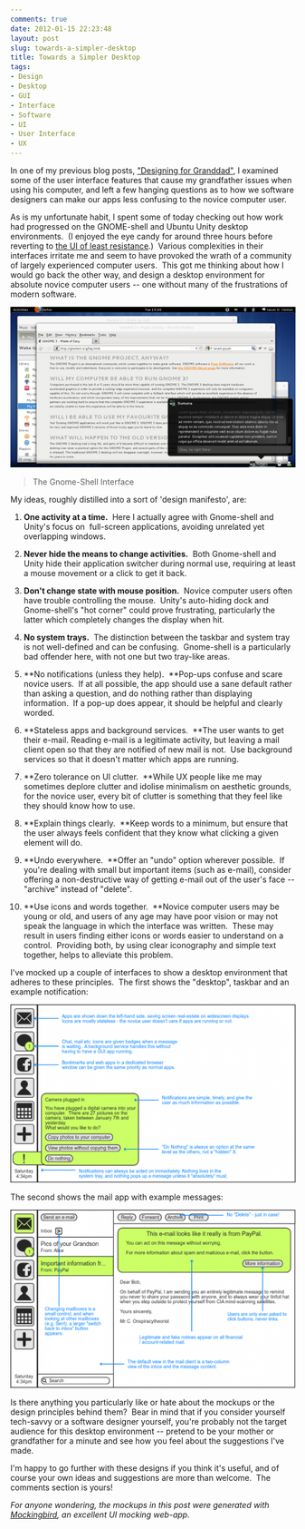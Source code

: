 ```yaml
---
comments: true
date: 2012-01-15 22:23:48
layout: post
slug: towards-a-simpler-desktop
title: Towards a Simpler Desktop
tags:
- Design
- Desktop
- GUI
- Interface
- Software
- UI
- User Interface
- UX
---
```


In one of my previous blog posts, ["Designing for Granddad"](/blog/designing-for-granddad), I examined some of the user interface features that cause my grandfather issues when using his computer, and left a few hanging questions as to how we software designers can make our apps less confusing to the novice computer user.

As is my unfortunate habit, I spent some of today checking out how work had progressed on the GNOME-shell and Ubuntu Unity desktop environments.  (I enjoyed the eye candy for around three hours before reverting to [the UI of least resistance](/blog/the-ui-of-least-resistance).)  Various complexities in their interfaces irritate me and seem to have provoked the wrath of a community of largely experienced computer users.  This got me thinking about how I would go back the other way, and design a desktop environment for absolute novice computer users -- one without many of the frustrations of modern software.

[![Gnome-Shell Screenshot](/img/blog/2012/01/chat_reply-600x337.png)](/img/blog/2012/01/chat_reply.png)

> The Gnome-Shell Interface

My ideas, roughly distilled into a sort of 'design manifesto', are:

  1. **One activity at a time.**  Here I actually agree with Gnome-shell and Unity's focus on  full-screen applications, avoiding unrelated yet overlapping windows.

	
  2. **Never hide the means to change activities.**  Both Gnome-shell and Unity hide their application switcher during normal use, requiring at least a mouse movement or a click to get it back.

	
  3. **Don't change state with mouse position.**  Novice computer users often have trouble controlling the mouse.  Unity's auto-hiding dock and Gnome-shell's "hot corner" could prove frustrating, particularly the latter which completely changes the display when hit.

	
  4. **No system trays.**  The distinction between the taskbar and system tray is not well-defined and can be confusing.  Gnome-shell is a particularly bad offender here, with not one but two tray-like areas.

	
  5. **No notifications (unless they help).  **Pop-ups confuse and scare novice users.  If at all possible, the app should use a sane default rather than asking a question, and do nothing rather than displaying information.  If a pop-up does appear, it should be helpful and clearly worded.

	
  6. **Stateless apps and background services.  **The user wants to get their e-mail. Reading e-mail is a legitimate activity, but leaving a mail client open so that they are notified of new mail is not.  Use background services so that it doesn't matter which apps are running.

	
  7. **Zero tolerance on UI clutter.  **While UX people like me may sometimes deplore clutter and idolise minimalism on aesthetic grounds, for the novice user, every bit of clutter is something that they feel like they should know how to use.

	
  8. **Explain things clearly.  **Keep words to a minimum, but ensure that the user always feels confident that they know what clicking a given element will do.

	
  9. **Undo everywhere.  **Offer an "undo" option wherever possible.  If you're dealing with small but important items (such as e-mail), consider offering a non-destructive way of getting e-mail out of the user's face -- "archive" instead of "delete".

	
  10. **Use icons and words together.  **Novice computer users may be young or old, and users of any age may have poor vision or may not speak the language in which the interface was written.  These may result in users finding either icons or words easier to understand on a control.  Providing both, by using clear iconography and simple text together, helps to alleviate this problem.

I've mocked up a couple of interfaces to show a desktop environment that adheres to these principles.  The first shows the "desktop", taskbar and an example notification:

[![Simple Desktop Environment - Taskbar & Notifications](/img/blog/2012/01/1.-Taskbar-Notifications-600x374.png)](/img/blog/2012/01/1.-Taskbar-Notifications.png)

The second shows the mail app with example messages:

[![Simple Desktop Environment - E-mail App](/img/blog/2012/01/2.-Apps-600x373.png)](/img/blog/2012/01/2.-Apps.png)

Is there anything you particularly like or hate about the mockups or the design principles behind them?  Bear in mind that if you consider yourself tech-savvy or a software designer yourself, you're probably not the target audience for this desktop environment -- pretend to be your mother or grandfather for a minute and see how you feel about the suggestions I've made.

I'm happy to go further with these designs if you think it's useful, and of course your own ideas and suggestions are more than welcome.  The comments section is yours!

_For anyone wondering, the mockups in this post were generated with [Mockingbird](https://gomockingbird.com/), an excellent UI mocking web-app._
